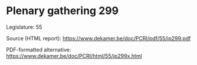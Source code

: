 # Plenary gathering 299

Legislature: 55

Source (HTML report): https://www.dekamer.be/doc/PCRI/pdf/55/ip299.pdf

PDF-formatted alternative: https://www.dekamer.be/doc/PCRI/html/55/ip299x.html

